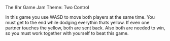 The 8hr Game Jam
Theme: Two Control

In this game you use WASD to move both players at the same time. You must get to the end while dodging everythin thats yellow. 
If even one partner touches the yellow, both are sent back. Also both are needed to win, so you must work together with yourself to beat this game.
